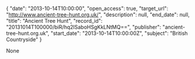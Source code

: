 {
  "date": "2013-10-14T10:00:00", 
  "open_access": true, 
  "target_url": "http://www.ancient-tree-hunt.org.uk/", 
  "description": null, 
  "end_date": null, 
  "title": "Ancient Tree Hunt", 
  "record_id": "20131014T100000/biR/hq2lSaboHSgKkLNtMQ==", 
  "publisher": "ancient-tree-hunt.org.uk", 
  "start_date": "2013-10-14T10:00:00Z", 
  "subject": "British Countryside"
}

None